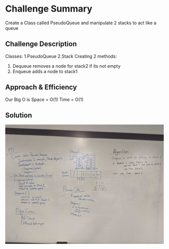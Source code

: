 # Challenge Summary
<!-- Short summary or background information -->
Create a Class called PseudoQueue and manipulate 2 stacks to act like a queue

## Challenge Description
<!-- Description of the challenge -->
Classes:
  1.PseudoQueue
  2.Stack
Creating 2 methods:
1. Dequeue removes a node for stack2 if its not empty 
2. Enqueue adds a node to stack1


## Approach & Efficiency
<!-- What approach did you take? Why? What is the Big O space/time for this approach? -->
Our Big O is Space = O(1) Time = O(1)

## Solution
![Image 1](/assets/IMG_20190625_114315.jpg)


